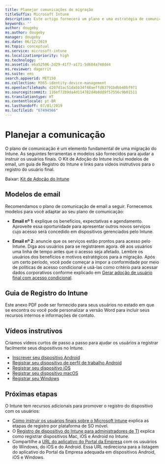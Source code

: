 ```yaml
---
title: Planejar comunicações de migração
titleSuffix: Microsoft Intune
description: Este artigo fornecerá um plano e uma estratégia de comunicação de migração quando você estiver migrando para o Microsoft Intune.
keywords: ''
author: dougeby
ms.author: dougeby
manager: dougeby
ms.date: 06/12/2019
ms.topic: conceptual
ms.service: microsoft-intune
ms.localizationpriority: high
ms.technology: ''
ms.assetid: e6a52506-2d29-41f7-a171-5d684a740dd4
ms.reviewer: dagerrit
ms.suite: ems
search.appverid: MET150
ms.collection: M365-identity-device-management
ms.openlocfilehash: d207d1ac51da5b34f48aeffd83791bdbb40bf971
ms.sourcegitcommit: 116ef72b9da4d114782d4b8dd9f57556c9b01511
ms.translationtype: HT
ms.contentlocale: pt-BR
ms.lasthandoff: 07/01/2019
ms.locfileid: "67494566"
---
```

# <a name="plan-communications"></a>Planejar a comunicação 
O plano de comunicação é um elemento fundamental de uma migração do Intune. As seguintes ferramentas e modelos são fornecidos para ajudar a instruir os usuários finais. O Kit de Adoção do Intune inclui modelos de email, um guia de Registro do Intune e links para vídeos instrutivos para o registro do usuário final.  

Baixar:  [Kit de Adoção do Intune](https://aka.ms/IntuneAdoptionKit)

## <a name="email-templates"></a>Modelos de email 
Recomendamos o plano de comunicação de email a seguir. Fornecemos modelos para você adaptar ao seu plano de comunicação:
- **Email nº 1**: explique os benefícios, expectativas e agendamento. Aproveite essa oportunidade para apresentar outros novos serviços cujo acesso será concedido em dispositivos gerenciados pelo Intune. 

- **Email nº 2**: anuncie que os serviços estão prontos para acesso pelo Intune. Diga aos usuários para se registrarem agora.  dê aos usuários uma linha de tempo antes que o acesso seja afetado. Lembre os usuários dos benefícios e motivos estratégicos para a migração.
Após um certo período, você pode começar a impor a conformidade por meio de políticas de acesso condicional e usá-las como critério para acessar dados corporativos conforme explicado em [Gerar adoção de usuário final com acesso condicional](migration-guide-drive-adoption.md).

## <a name="intune-enrollment-guide"></a>Guia de Registro do Intune 
Este anexo PDF pode ser fornecido para seus usuários no estado em que se encontra ou você pode personalizar a versão Word para incluir seus recursos internos e informações de contato.

## <a name="instructional-videos"></a>Vídeos instrutivos
Criamos vídeos curtos de passo a passo para ajudar os usuários a registrar facilmente seus dispositivos no Intune.
- [Inscrever seu dispositivo Android](https://www.youtube.com/watch?v=k0Q_sGLSx6o&t=1s)
- [Registrar seu dispositivo de perfil de trabalho Android](https://www.youtube.com/watch?v=9Dl8HsGk4tI&t=3s)
- [Registrar seu dispositivo iOS](https://www.youtube.com/watch?v=mJyv6YcHi7c)
- [Registrar seu dispositivo macOS](https://www.youtube.com/watch?v=Pa2pfhwq_yk)
- [Registrar seu Windows](https://www.youtube.com/watch?v=TKQxEckBHiE)

## <a name="next-steps"></a>Próximas etapas
O Intune tem recursos adicionais para promover o registro do dispositivo com os usuários:
- [Como instruir os usuários finais sobre o Microsoft Intune](https://docs.microsoft.com/intune/end-user-educate) explica as etapas de registro por plataforma de SO móvel. 
- O [Registro de dispositivo do Intune para administradores de TI](https://docs.microsoft.com/intune/device-enrollment) explica como registrar dispositivos Mac, iOS e Android no Intune.
- Compartilhe a [URL do aplicativo do Portal da Empresa](http://go.microsoft.com/fwlink/?LinkID=396941) com os usuários do Windows, do iOS e do Android. Essa URL redireciona para a listagem do aplicativo do Portal da Empresa adequada em dispositivos Android, iOS e Windows.
